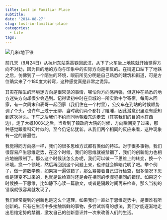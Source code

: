 ```yaml
---
title: Lost in Familiar Place
subtitle:
date: '2014-08-27'
slug: lost-in-familiar-place
categories:
  - Life
tags:
---
```


![几米/地下铁](http://i.imgur.com/ELnMcgF.jpg "几米/地下铁")

前几天（8月24日）从杭州东站乘高铁回武汉，从下了火车坐上地铁就开始觉得方向不对劲，因为目的地的方向与印象中的实际方向是相反的。在街道口站下了地铁之后，仿佛到了一个陌生的环境，眼前所见分明是自己熟悉的建筑和街道，可是方位确实来了个180度大转弯，这种感觉真是非常之诡异。

其实在陌生的环境迷方向是很常见的事情，哪怕你方向感再强，但这种在熟悉的地方迷失方向却很少会遇到。记得读初中时在县城的一所实验中学寄宿，每周末回家，有一次周末和表哥一起回家（我们住在一个村里），公交车在到站的时候顺势调了个头，也许车上过于无聊，当时我们两个都打了瞌睡，因此潜意识里没有感知到这次掉头。下车之后我们不约而同地朝着东边走去（其实我们的目的地在西边），走了大概100米之后，当看到了镇政府大院的时候，方向瞬间变了过来，那种感觉跟看科幻片似的，至今仍记忆犹新。从我们两个相同的反应来看，这种现象有一定的普遍性。

我觉得同方向感一样，我们的很多思维方式都有类似的特征。对于很多事物，我们很容易产生思维定势，在这个时候，我们的思维就被禁锢了，我们的创新能力也相应地被限制了。那么这个时候该怎么办呢，我们可以做一下思维上的转变，换一个环境，换一个领域，然后再回到这个问题上来，也许就会柳暗花明了吧。举个例子，做一道数学题，如果第一遍做错了，那么紧接着自己进行检查，很多情况下思维是转变不过来的，也就是说检查时还是会在相同的步骤犯相同的错误。如果这个时候换一下思维，比如静下心读一篇散文，或者是隔段时间再来检查，那么当初的错误就很容易就发现了。

我们经常提到的创新也是这么个道理，如果我们一直处于思维定势中，是很难有所创新的。只有在生活中多接触新鲜的事物，多尝试新奇的想法，我们才能逐渐地走出思维定势的禁锢，激发自己的创新意识并一次来改善人们的生活。
